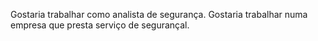 Gostaria trabalhar como analista de segurança.
Gostaria trabalhar numa empresa que presta serviço de segurançal.
